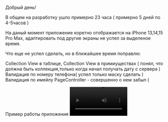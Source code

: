 Добрый день!

В общем на разработку ушло примерно 23 часа ( примерно 5 дней по 4-5часов )

На даный момент приложение коретно отображается на iPhone 13,14,15 Pro Max, адаптировать под другие экраны не успел за выделеное время.

Что еще не успел сделать, но в ближайшее время поправлю:

Collection View в таблице,
Collection View в примиуществах ( понял, что должна быть коллекция,только когда начал получать дату с сервера )
Валидация по номеру телефона( успел только маску сделать )
Валидация по имейлу
PageController - совершенно о нем забыл (

Пример работы приложения
<video src='https://github.com/aay92/HotelApp/assets/47569754/5bc0e78c-3b20-4516-b542-5d44a3789363' width=180/>

